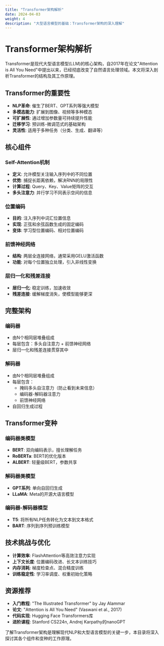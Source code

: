 ```yaml
---
title: "Transformer架构解析"
date: 2024-04-03
weight: 4
description: "大型语言模型的基础：Transformer架构的深入理解"
---
```


# Transformer架构解析

Transformer是现代大型语言模型(LLM)的核心架构，自2017年在论文"Attention is All You Need"中提出以来，已经彻底改变了自然语言处理领域。本文将深入剖析Transformer的结构及其工作原理。

## Transformer的重要性

- **NLP革命**: 催生了BERT、GPT系列等强大模型
- **多模态能力**: 扩展到图像、视频等多种模态
- **可扩展性**: 通过增加参数量可持续提升性能
- **迁移学习**: 预训练-微调范式的基础架构
- **灵活性**: 适用于多种任务（分类、生成、翻译等）

## 核心组件

### Self-Attention机制

- **定义**: 允许模型关注输入序列中的不同位置
- **优势**: 捕捉长距离依赖，解决RNN的局限性
- **计算过程**: Query、Key、Value矩阵的交互
- **多头注意力**: 并行学习不同表示空间的信息

### 位置编码

- **目的**: 注入序列中词汇位置信息
- **实现**: 正弦和余弦函数生成的固定编码
- **变体**: 学习型位置编码、相对位置编码

### 前馈神经网络

- **结构**: 两层全连接网络，通常采用GELU激活函数
- **功能**: 对每个位置独立处理，引入非线性变换

### 层归一化和残差连接

- **层归一化**: 稳定训练，加速收敛
- **残差连接**: 缓解梯度消失，使模型能够更深

## 完整架构

### 编码器

- 由N个相同层堆叠组成
- 每层包含：多头自注意力 + 前馈神经网络
- 层归一化和残差连接贯穿其中

### 解码器

- 由N个相同层堆叠组成
- 每层包含：
  - 掩码多头自注意力（防止看到未来信息）
  - 编码器-解码器注意力
  - 前馈神经网络
- 自回归生成过程

## Transformer变种

### 编码器类模型

- **BERT**: 双向编码表示，擅长理解任务
- **RoBERTa**: BERT的优化版本
- **ALBERT**: 轻量级BERT，参数共享

### 解码器类模型

- **GPT系列**: 单向自回归生成
- **LLaMA**: Meta的开源大语言模型

### 编码器-解码器模型

- **T5**: 将所有NLP任务转化为文本到文本格式
- **BART**: 序列到序列预训练模型

## 技术挑战与优化

- **计算效率**: FlashAttention等高效注意力实现
- **上下文长度**: 位置编码改进、长文本训练技巧
- **内存消耗**: 梯度检查点、混合精度训练
- **训练稳定性**: 学习率调度、权重初始化策略

## 资源推荐

- **入门教程**: "The Illustrated Transformer" by Jay Alammar
- **论文**: "Attention is All You Need" (Vaswani et al., 2017)
- **代码实现**: Hugging Face Transformers库
- **进阶课程**: Stanford CS224n, Andrej Karpathy的nanoGPT

了解Transformer架构是理解现代NLP和大型语言模型的关键一步，本目录将深入探讨其各个组件和变种的工作原理。 